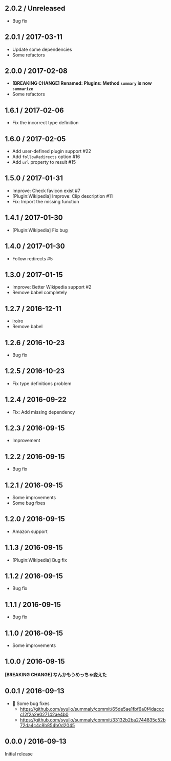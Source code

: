 2.0.2 / Unreleased
------------------
* Bug fix

2.0.1 / 2017-03-11
------------------
* Update some dependencies
* Some refactors

2.0.0 / 2017-02-08
------------------
* **[BREAKING CHANGE] Renamed: Plugins: Method `summary` is now `summarize`**
* Some refactors

1.6.1 / 2017-02-06
------------------
* Fix the incorrect type definition

1.6.0 / 2017-02-05
------------------
* Add user-defined plugin support #22
* Add `followRedirects` option #16
* Add `url` property to result #15

1.5.0 / 2017-01-31
------------------
* Improve: Check favicon exist #7
* [Plugin:Wikipedia] Improve: Clip description #11
* Fix: Import the missing function

1.4.1 / 2017-01-30
------------------
* [Plugin:Wikipedia] Fix bug

1.4.0 / 2017-01-30
------------------
* Follow redirects #5

1.3.0 / 2017-01-15
------------------
* Improve: Better Wikipedia support #2
* Remove babel completely

1.2.7 / 2016-12-11
------------------
* iroiro
* Remove babel

1.2.6 / 2016-10-23
------------------
* Bug fix

1.2.5 / 2016-10-23
------------------
* Fix type definitions problem

1.2.4 / 2016-09-22
------------------
* Fix: Add missing dependency

1.2.3 / 2016-09-15
------------------
* Improvement

1.2.2 / 2016-09-15
------------------
* Bug fix

1.2.1 / 2016-09-15
------------------
* Some improvements
* Some bug fixes

1.2.0 / 2016-09-15
------------------
* Amazon support

1.1.3 / 2016-09-15
------------------
* [Plugin:Wikipedia] Bug fix

1.1.2 / 2016-09-15
------------------
* Bug fix

1.1.1 / 2016-09-15
------------------
* Bug fix

1.1.0 / 2016-09-15
------------------
* Some improvements

1.0.0 / 2016-09-15
------------------
**[BREAKING CHANGE] なんかもうめっちゃ変えた**

0.0.1 / 2016-09-13
------------------
* :bug: Some bug fixes
  * https://github.com/syuilo/summaly/commit/65de5ae1fbf6a0f4dacccc12f2a2e027142ae4b0
  * https://github.com/syuilo/summaly/commit/33132b2ba2744835c52b72da4c4c8b854b0d2045

0.0.0 / 2016-09-13
------------------
Initial release
